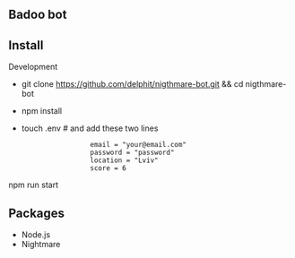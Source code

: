 ## Badoo bot

## Install

Development
* git clone https://github.com/delphit/nigthmare-bot.git && cd nigthmare-bot
* npm install
* touch .env   # and add these two lines 

                       email = "your@email.com"
                       password = "password"
                       location = "Lviv"
                       score = 6
npm run start

## Packages
* Node.js
* Nightmare
